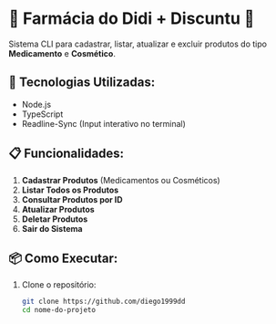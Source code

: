 # 💊 Farmácia do Didi + Discuntu 💄  
Sistema CLI para cadastrar, listar, atualizar e excluir produtos do tipo **Medicamento** e **Cosmético**.

## 🚀 Tecnologias Utilizadas:
- Node.js
- TypeScript
- Readline-Sync (Input interativo no terminal)

## 📋 Funcionalidades:
1. **Cadastrar Produtos** (Medicamentos ou Cosméticos)
2. **Listar Todos os Produtos**
3. **Consultar Produtos por ID**
4. **Atualizar Produtos**
5. **Deletar Produtos**
6. **Sair do Sistema**

## 📦 Como Executar:
1. Clone o repositório:
   ```bash
   git clone https://github.com/diego1999dd
   cd nome-do-projeto
